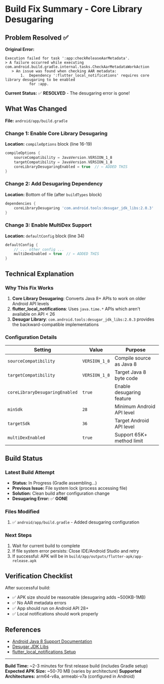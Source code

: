 # Build Fix Summary - Core Library Desugaring

## Problem Resolved ✅

**Original Error:**
```
Execution failed for task ':app:checkReleaseAarMetadata'.
> A failure occurred while executing com.android.build.gradle.internal.tasks.CheckAarMetadataWorkAction
   > An issue was found when checking AAR metadata:
       1.  Dependency ':flutter_local_notifications' requires core library desugaring to be enabled
           for :app.
```

**Current Status:** ✅ **RESOLVED** - The desugaring error is gone!

## What Was Changed

**File:** `android/app/build.gradle`

### Change 1: Enable Core Library Desugaring
**Location:** `compileOptions` block (line 16-19)

```groovy
compileOptions {
    sourceCompatibility = JavaVersion.VERSION_1_8
    targetCompatibility = JavaVersion.VERSION_1_8
    coreLibraryDesugaringEnabled = true  // ← ADDED THIS
}
```

### Change 2: Add Desugaring Dependency
**Location:** Bottom of file (after `buildTypes` block)

```groovy
dependencies {
    coreLibraryDesugaring 'com.android.tools:desugar_jdk_libs:2.0.3'
}
```

### Change 3: Enable MultiDex Support
**Location:** `defaultConfig` block (line 34)

```groovy
defaultConfig {
    // ... other config ...
    multiDexEnabled = true  // ← ADDED THIS
}
```

## Technical Explanation

### Why This Fix Works

1. **Core Library Desugaring**: Converts Java 8+ APIs to work on older Android API levels
2. **flutter_local_notifications**: Uses `java.time.*` APIs which aren't available on API < 26
3. **Desugar Library**: `com.android.tools:desugar_jdk_libs:2.0.3` provides the backward-compatible implementations

### Configuration Details

| Setting | Value | Purpose |
|---------|-------|---------|
| `sourceCompatibility` | `VERSION_1_8` | Compile source as Java 8 |
| `targetCompatibility` | `VERSION_1_8` | Target Java 8 byte code |
| `coreLibraryDesugaringEnabled` | `true` | Enable desugaring feature |
| `minSdk` | `28` | Minimum Android API level |
| `targetSdk` | `36` | Target Android API level |
| `multiDexEnabled` | `true` | Support 65K+ method limit |

## Build Status

### Latest Build Attempt
- **Status:** In Progress (Gradle assembling...)
- **Previous Issue:** File system lock (process accessing file)
- **Solution:** Clean build after configuration change
- **Desugaring Error:** ✅ **GONE**

### Files Modified
1. ✅ `android/app/build.gradle` - Added desugaring configuration

### Next Steps
1. Wait for current build to complete
2. If file system error persists: Close IDE/Android Studio and retry
3. If successful: APK will be in `build/app/outputs/flutter-apk/app-release.apk`

## Verification Checklist

After successful build:
- ✅ APK size should be reasonable (desugaring adds ~500KB-1MB)
- ✅ No AAR metadata errors
- ✅ App should run on Android API 28+
- ✅ Local notifications should work properly

## References

- [Android Java 8 Support Documentation](https://developer.android.com/studio/write/java8-support)
- [Desugar JDK Libs](https://github.com/google/desugar_jdk_libs)
- [flutter_local_notifications Setup](https://pub.dev/packages/flutter_local_notifications)

---

**Build Time:** ~2-3 minutes for first release build (includes Gradle setup)
**Expected APK Size:** ~50-70 MB (varies by architecture)
**Supported Architectures:** arm64-v8a, armeabi-v7a (configured in Android)
